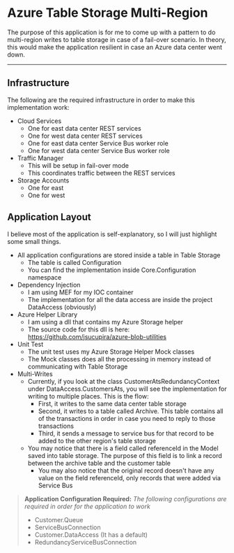Azure Table Storage Multi-Region
===========================

The purpose of this application is for me to come up with a pattern to do multi-region writes to table storage in case of a fail-over scenario. In theory, this would make the application resilient in case an Azure data center went down.

----------

Infrastructure
----------------
The following are the required infrastructure in order to make this implementation work:

 - Cloud Services
	 - One for east data center REST services
	 - One for west data center REST services
	 - One for east data center Service Bus worker role
	 - One for west data center Service Bus worker role
 - Traffic Manager
	 - This will be setup in fail-over mode
	 - This coordinates traffic between the REST services
 - Storage Accounts
	 - One for east
	 - One for west


Application Layout
----------------------
I believe most of the application is self-explanatory, so I will just highlight some small things.

 - All application configurations are stored inside a table in Table Storage
	 - The table is called Configuration
	 - You can find the implementation inside Core.Configuration namespace
 - Dependency Injection
	 - I am using MEF for my IOC container
	 - The implementation for all the data access are inside the project DataAccess (obviously)
 - Azure Helper Library
	 - I am using a dll that contains my Azure Storage helper
	 - The source code for this dll is here: https://github.com/jsucupira/azure-blob-utilities
 - Unit Test
	 - The unit test uses my Azure Storage Helper Mock classes
	 - The Mock classes does all the processing in memory instead of communicating with Table Storage
 -  Multi-Writes
	 - Currently, if you look at the class CustomerAtsRedundancyContext under DataAccess.CustomersAts, you will see the implementation for writing to multiple places. This is the flow:
		 - First, it writes to the same data center table storage
		 - Second, it writes to a table called Archive. This table contains all of the transactions in order in case you need to reply to those transactions
		 - Third, it sends a message to service bus for that record to be added to the other region's table storage
	 - You may notice that there is a field called referenceId in the Model saved into table storage. The purpose of this field is to link a record between the archive table and the customer table
		 - You may also notice that the original record doesn't have any value on the field referenceId, only records that were added via Service Bus 


> **Application Configuration Required:**
<i>The following configurations are required in order for the application to work</i>
> - Customer.Queue
> - ServiceBusConnection
> - Customer.DataAccess (It has a default)
> - RedundancyServiceBusConnection
